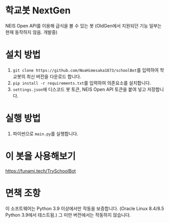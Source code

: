# 학교봇 NextGen
NEIS Open API를 이용해 급식을 볼 수 있는 봇 (OldGen에서 지원되던 기능 일부는 현재 동작하지 않음. 개발중)
# 설치 방법
1. `git clone https://github.com/NoaHimesaka1873/schoolBot`를 입력하여 학교봇의 최신 버전을 다운로드 합니다.
2. `pip install -r requirements.txt`를 입력하여 의존요소를 설치합니다.
3. `settings.json`에 디스코드 봇 토큰, NEIS Open API 토큰을 붙여 넣고 저장합니다.
# 실행 방법
1. 파이썬으로 `main.py`를 실행합니다.
# 이 봇을 사용해보기
https://funami.tech/TrySchoolBot
# 면책 조항
이 소프트웨어는 Python 3.9 이상에서만 작동을 보증합니다. (Oracle Linux 8.4/8.5 Python 3.9에서 테스트됨.) 그 미만 버전에서는 작동하지 않습니다.
